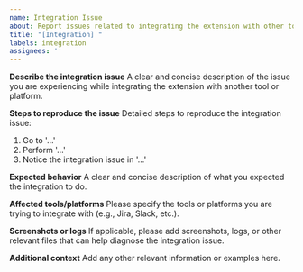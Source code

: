 ```yaml
---
name: Integration Issue
about: Report issues related to integrating the extension with other tools or platforms
title: "[Integration] "
labels: integration
assignees: ''
---
```


<!-- 
For one extension publisher: Add the label corresponding to the extension's slug name.
For GitHub product team: Add the "github team" label.
-->

**Describe the integration issue**
A clear and concise description of the issue you are experiencing while integrating the extension with another tool or platform.

**Steps to reproduce the issue**
Detailed steps to reproduce the integration issue:
1. Go to '...'
2. Perform '...'
3. Notice the integration issue in '...'

**Expected behavior**
A clear and concise description of what you expected the integration to do.

**Affected tools/platforms**
Please specify the tools or platforms you are trying to integrate with (e.g., Jira, Slack, etc.).

**Screenshots or logs**
If applicable, please add screenshots, logs, or other relevant files that can help diagnose the integration issue.

**Additional context**
Add any other relevant information or examples here.

